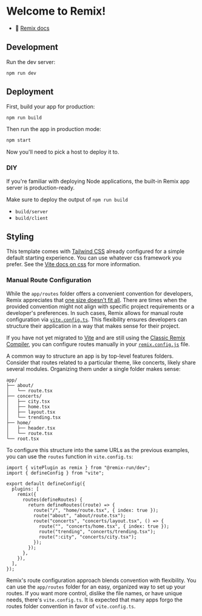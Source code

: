 # Welcome to Remix!

- 📖 [Remix docs](https://remix.run/docs)

## Development

Run the dev server:

```shellscript
npm run dev
```

## Deployment

First, build your app for production:

```sh
npm run build
```

Then run the app in production mode:

```sh
npm start
```

Now you'll need to pick a host to deploy it to.

### DIY

If you're familiar with deploying Node applications, the built-in Remix app server is production-ready.

Make sure to deploy the output of `npm run build`

- `build/server`
- `build/client`

## Styling

This template comes with [Tailwind CSS](https://tailwindcss.com/) already configured for a simple default starting experience. You can use whatever css framework you prefer. See the [Vite docs on css](https://vitejs.dev/guide/features.html#css) for more information.

### Manual Route Configuration

While the `app/routes` folder offers a convenient convention for developers, Remix appreciates that [one size doesn't fit all](https://remix.run/docs/ja/main/file-conventions/routes#disclaimer). There are times when the provided convention might not align with specific project requirements or a developer's preferences. In such cases, Remix allows for manual route configuration via [`vite.config.ts`](https://remix.run/docs/ja/main/file-conventions/vite-config#routes). This flexibility ensures developers can structure their application in a way that makes sense for their project.

If you have not yet migrated to [Vite](https://remix.run/docs/ja/main/guides/vite) and are still using the [Classic Remix Compiler](https://remix.run/docs/ja/main/guides/vite#classic-remix-compiler-vs-remix-vite), you can configure routes manually in your [`remix.config.js`](https://remix.run/docs/ja/main/file-conventions/remix-config) file.

A common way to structure an app is by top-level features folders. Consider that routes related to a particular theme, like concerts, likely share several modules. Organizing them under a single folder makes sense:

```text
app/
├── about/
│   └── route.tsx
├── concerts/
│   ├── city.tsx
│   ├── home.tsx
│   ├── layout.tsx
│   └── trending.tsx
├── home/
│   ├── header.tsx
│   └── route.tsx
└── root.tsx
```

To configure this structure into the same URLs as the previous examples, you can use the `routes` function in `vite.config.ts`:

```
import { vitePlugin as remix } from "@remix-run/dev";
import { defineConfig } from "vite";

export default defineConfig({
  plugins: [
    remix({
      routes(defineRoutes) {
        return defineRoutes((route) => {
          route("/", "home/route.tsx", { index: true });
          route("about", "about/route.tsx");
          route("concerts", "concerts/layout.tsx", () => {
            route("", "concerts/home.tsx", { index: true });
            route("trending", "concerts/trending.tsx");
            route(":city", "concerts/city.tsx");
          });
        });
      },
    }),
  ],
});
```

Remix's route configuration approach blends convention with flexibility. You can use the `app/routes` folder for an easy, organized way to set up your routes. If you want more control, dislike the file names, or have unique needs, there's `vite.config.ts`. It is expected that many apps forgo the routes folder convention in favor of `vite.config.ts`.
